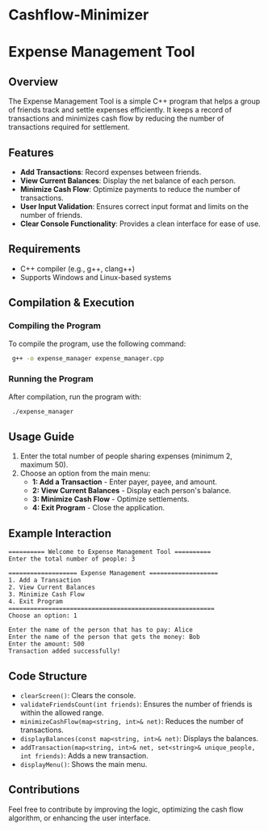 # Cashflow-Minimizer
# Expense Management Tool

## Overview
The Expense Management Tool is a simple C++ program that helps a group of friends track and settle expenses efficiently. It keeps a record of transactions and minimizes cash flow by reducing the number of transactions required for settlement.

## Features
- **Add Transactions**: Record expenses between friends.
- **View Current Balances**: Display the net balance of each person.
- **Minimize Cash Flow**: Optimize payments to reduce the number of transactions.
- **User Input Validation**: Ensures correct input format and limits on the number of friends.
- **Clear Console Functionality**: Provides a clean interface for ease of use.

## Requirements
- C++ compiler (e.g., g++, clang++)
- Supports Windows and Linux-based systems

## Compilation & Execution
### Compiling the Program
To compile the program, use the following command:
```sh
 g++ -o expense_manager expense_manager.cpp
```

### Running the Program
After compilation, run the program with:
```sh
 ./expense_manager
```

## Usage Guide
1. Enter the total number of people sharing expenses (minimum 2, maximum 50).
2. Choose an option from the main menu:
   - **1: Add a Transaction** - Enter payer, payee, and amount.
   - **2: View Current Balances** - Display each person's balance.
   - **3: Minimize Cash Flow** - Optimize settlements.
   - **4: Exit Program** - Close the application.

## Example Interaction
```
========== Welcome to Expense Management Tool ==========
Enter the total number of people: 3

=================== Expense Management ===================
1. Add a Transaction
2. View Current Balances
3. Minimize Cash Flow
4. Exit Program
=========================================================
Choose an option: 1

Enter the name of the person that has to pay: Alice
Enter the name of the person that gets the money: Bob
Enter the amount: 500
Transaction added successfully!
```

## Code Structure
- `clearScreen()`: Clears the console.
- `validateFriendsCount(int friends)`: Ensures the number of friends is within the allowed range.
- `minimizeCashFlow(map<string, int>& net)`: Reduces the number of transactions.
- `displayBalances(const map<string, int>& net)`: Displays the balances.
- `addTransaction(map<string, int>& net, set<string>& unique_people, int friends)`: Adds a new transaction.
- `displayMenu()`: Shows the main menu.

## Contributions
Feel free to contribute by improving the logic, optimizing the cash flow algorithm, or enhancing the user interface.
